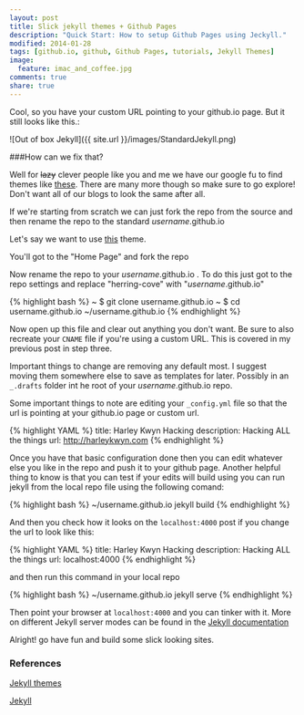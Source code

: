 ```yaml
---
layout: post
title: Slick jekyll themes + Github Pages
description: "Quick Start: How to setup Github Pages using Jeckyll."
modified: 2014-01-28
tags: [github.io, github, Github Pages, tutorials, Jekyll Themes]
image:
  feature: imac_and_coffee.jpg
comments: true
share: true
---
```


Cool, so you have your custom URL pointing to your github.io page. But it still looks like this.:

![Out of box Jekyll]({{ site.url }}/images/StandardJekyll.png)

###How can we fix that?

Well for ~~lazy~~ clever people like you and me we have our google fu to find themes like [these](http://jekyllthemes.org/). There are many more though so make sure to go explore! Don't want all of our blogs to look the same after all.

If we're starting from scratch we can just fork the repo from the source and then rename the repo to the standard _username_.github.io

Let's say we want to use [this](http://jekyllthemes.org/themes/herringcove-theme/) theme. 

You'll got to the "Home Page" and fork the repo

Now rename the repo to your _username_.github.io . To do this just got to the repo settings and replace "herring-cove" with "_username_.github.io"

{% highlight bash %}
  ~ $ git clone username.github.io
  ~ $ cd username.github.io
  ~/username.github.io
{% endhighlight %}

Now open up this file and clear out anything you don't want. Be sure to also recreate your `CNAME` file if you're using a custom URL. This is covered in my previous post in step three. 

Important things to change are removing any default most. I suggest moving them somewhere else to save as templates for later. Possibly in an `_.drafts` folder int he root of your _username_.github.io repo.

Some important things to note are editing your `_config.yml` file so that the url is pointing at your github.io page or custom url.

{% highlight YAML %}
title:            Harley Kwyn Hacking
description:      Hacking ALL the things 
url:              http://harleykwyn.com
{% endhighlight %}

Once you have that basic configuration done then you can edit whatever else you like in the repo and push it to your github page.
Another helpful thing to know is that you can test if your edits will build using you can run jekyll from the local repo file using the following comand:

{% highlight bash %}
~/username.github.io jekyll build
{% endhighlight %}

And then you check how it looks on the `localhost:4000` post if you change the url to look like this:

{% highlight YAML %}
title:            Harley Kwyn Hacking
description:      Hacking ALL the things 
url:              localhost:4000
{% endhighlight %}

and then run this command in your local repo

{% highlight bash %}
~/username.github.io jekyll serve
{% endhighlight %}

Then point your browser at `localhost:4000` and you can tinker with it. More on different Jekyll server modes can be found in the [Jekyll documentation](http://jekyllrb.com/docs/usage/)

Alright! go have fun and build some slick looking sites.

### References

[Jekyll themes](http://jekyllthemes.org/themes/herringcove-theme/)

[Jekyll](http://jekyllrb.com/)